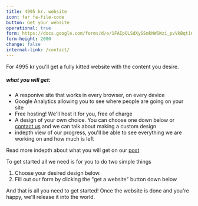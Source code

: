 ```yaml
---
title: 4995 kr. website
icon: far fa-file-code
button: Get your website
operational: true
form: https://docs.google.com/forms/d/e/1FAIpQLSdXySSmkNWSWzi_pvVkBqt1Cb6T0QkBdPydnXNbNI_4biQLyg/viewform?embedded=true
form-height: 2000
change: false
internal-link: /contact/
---
```


For 4995 kr you'll get a fully kitted website with the content you desire.

##### what you will get:
- A responive site that works in every browser, on every device
- Google Analytics allowing you to see where people are going on your site
- Free hosting! We'll host it for you, free of charge
- A design of your own choice. You can choose one down below or [contact us](/contact/) and we can talk about making a custom design
- indepth view of our progress, you'll be able to see everything we are working on and how much is left

Read more indepth about what you will get on our [post](/anything/forget-wordpress/)

To get started all we need is for you to do two simple things

1. Choose your desired design below.
2. Fill out our form by clicking the "get a website" button down below

And that is all you need to get started! Once the website is done and you're happy, we'll release it into the world.

